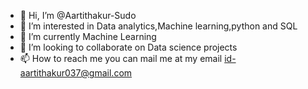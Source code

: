 - 👋 Hi, I’m @Aartithakur-Sudo
- 👀 I’m interested in Data analytics,Machine learning,python and SQL
- 🌱 I’m currently Machine Learning
- 💞️ I’m looking to collaborate on Data science projects
- 📫 How to reach me you can mail me at my email id-aartithakur037@gmail.com

<!---
Aartithakur-Sudo/Aartithakur-Sudo is a ✨ special ✨ repository because its `README.md` (this file) appears on your GitHub profile.
You can click the Preview link to take a look at your changes.
--->

